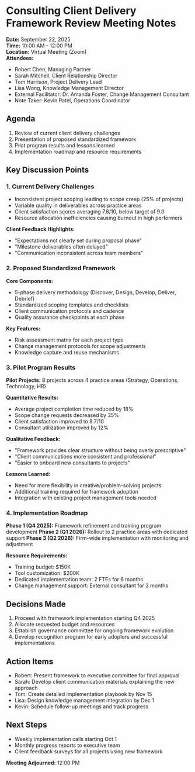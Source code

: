 # Consulting Client Delivery Framework Review Meeting Notes

**Date:** September 22, 2025  
**Time:** 10:00 AM - 12:00 PM  
**Location:** Virtual Meeting (Zoom)  
**Attendees:**  
- Robert Chen, Managing Partner  
- Sarah Mitchell, Client Relationship Director  
- Tom Harrison, Project Delivery Lead  
- Lisa Wong, Knowledge Management Director  
- External Facilitator: Dr. Amanda Foster, Change Management Consultant  
- Note Taker: Kevin Patel, Operations Coordinator  

## Agenda
1. Review of current client delivery challenges
2. Presentation of proposed standardized framework
3. Pilot program results and lessons learned
4. Implementation roadmap and resource requirements

## Key Discussion Points

### 1. Current Delivery Challenges
- Inconsistent project scoping leading to scope creep (25% of projects)
- Variable quality in deliverables across practice areas
- Client satisfaction scores averaging 7.8/10, below target of 9.0
- Resource allocation inefficiencies causing burnout in high performers

**Client Feedback Highlights:**
- "Expectations not clearly set during proposal phase"
- "Milestone deliverables often delayed"
- "Communication inconsistent across team members"

### 2. Proposed Standardized Framework
**Core Components:**
- 5-phase delivery methodology (Discover, Design, Develop, Deliver, Debrief)
- Standardized scoping templates and checklists
- Client communication protocols and cadence
- Quality assurance checkpoints at each phase

**Key Features:**
- Risk assessment matrix for each project type
- Change management protocols for scope adjustments
- Knowledge capture and reuse mechanisms

### 3. Pilot Program Results
**Pilot Projects:** 8 projects across 4 practice areas (Strategy, Operations, Technology, HR)

**Quantitative Results:**
- Average project completion time reduced by 18%
- Scope change requests decreased by 35%
- Client satisfaction improved to 8.7/10
- Consultant utilization improved by 12%

**Qualitative Feedback:**
- "Framework provides clear structure without being overly prescriptive"
- "Client communications more consistent and professional"
- "Easier to onboard new consultants to projects"

**Lessons Learned:**
- Need for more flexibility in creative/problem-solving projects
- Additional training required for framework adoption
- Integration with existing project management tools needed

### 4. Implementation Roadmap
**Phase 1 (Q4 2025):** Framework refinement and training program development
**Phase 2 (Q1 2026):** Rollout to 2 practice areas with dedicated support
**Phase 3 (Q2 2026):** Firm-wide implementation with monitoring and adjustment

**Resource Requirements:**
- Training budget: $150K
- Tool customization: $200K
- Dedicated implementation team: 2 FTEs for 6 months
- Change management support: External consultant for 3 months

## Decisions Made
1. Proceed with framework implementation starting Q4 2025
2. Allocate requested budget and resources
3. Establish governance committee for ongoing framework evolution
4. Develop recognition program for early adopters and successful implementations

## Action Items
- Robert: Present framework to executive committee for final approval
- Sarah: Develop client communication materials explaining the new approach
- Tom: Create detailed implementation playbook by Nov 15
- Lisa: Design knowledge management integration by Dec 1
- Kevin: Schedule follow-up meetings and track progress

## Next Steps
- Weekly implementation calls starting Oct 1
- Monthly progress reports to executive team
- Client feedback surveys for all projects using new framework

**Meeting Adjourned:** 12:00 PM